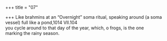 +++
title = "07"

+++
Like brahmins at an “Overnight” soma ritual, speaking around (a soma  vessel) full like a pond,1014 VII.104  
you cycle around to that day of the year, which, o frogs, is the one  
marking the rainy season.  
